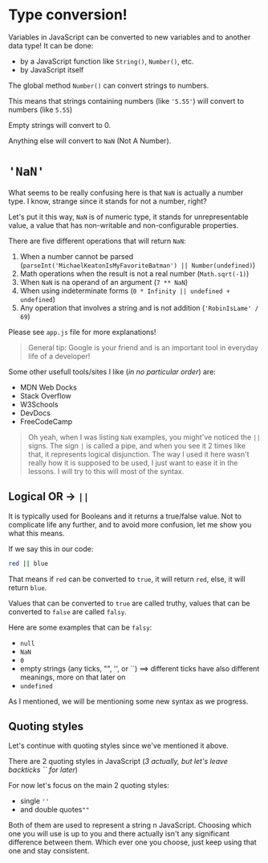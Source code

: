 # Type conversion!

Variables in JavaScript can be converted to new variables and to another data type!
It can be done:

- by a JavaScript function like `String()`, `Number()`, etc.
- by JavaScript itself

The global method `Number()` can convert strings to numbers.

This means that strings containing numbers (like `'5.55'`) will convert to numbers (like `5.55`)

Empty strings will convert to 0.

Anything else will convert to `NaN` (Not A Number).

# `'NaN'`

What seems to be really confusing here is that `NaN` is actually a number type. I know, strange since it stands for not a number, right?

Let's put it this way, `NaN` is of numeric type, it stands for unrepresentable value, a value that has non-writable and non-configurable properties.

There are five different operations that will return `NaN`:

1. When a number cannot be parsed (`parseInt('MichaelKeatonIsMyFavoriteBatman') || Number(undefined)`)
2. Math operations when the result is not a real number (`Math.sqrt(-1)`)
3. When `NaN` is na operand of an argument (`7 ** NaN`)
4. When using indeterminate forms (`0 * Infinity || undefined + undefined`)
5. Any operation that involves a string and is not addition (`'RobinIsLame' / 69`)

Please see `app.js` file for more explanations!

> General tip: Google is your friend and is an important tool in everyday life of a developer!

Some other usefull tools/sites I like (_in no particular order_) are:

- MDN Web Docks
- Stack Overflow
- W3Schools
- DevDocs
- FreeCodeCamp

> Oh yeah, when I was listing `NaN` examples, you might've noticed the `||` signs.
> The sign `|` is called a pipe, and when you see it 2 times like that, it represents logical disjunction. The way I used it here wasn't really how it is supposed to be used, I just want to ease it in the lessons. I will try to this will most of the syntax.

## Logical OR -> `||`

It is typically used for Booleans and it returns a true/false value.
Not to complicate life any further, and to avoid more confusion, let me show you what this means.

If we say this in our code:

```sh
red || blue
```

That means if `red` can be converted to `true`, it will return `red`, else, it will return `blue`.

Values that can be converted to `true` are called truthy, values that can be converted to `false` are called `falsy`.

Here are some examples that can be `falsy`:

- `null`
- `NaN`
- `0`
- empty strings (any ticks, "", '', or ``) ==> different ticks have also different meanings, more on that later on
- `undefined`

As I mentioned, we will be mentioning some new syntax as we progress.

## Quoting styles

Let's continue with quoting styles since we've mentioned it above.

There are 2 quoting styles in JavaScript
(_3 actually, but let's leave backticks `` for later_)

For now let's focus on the main 2 quoting styles:

- single `''`
- and double quotes`""`

Both of them are used to represent a string n JavaScript. Choosing which one you will use is up to you and there actually isn't any significant difference between them. Which ever one you choose, just keep using that one and stay consistent.
